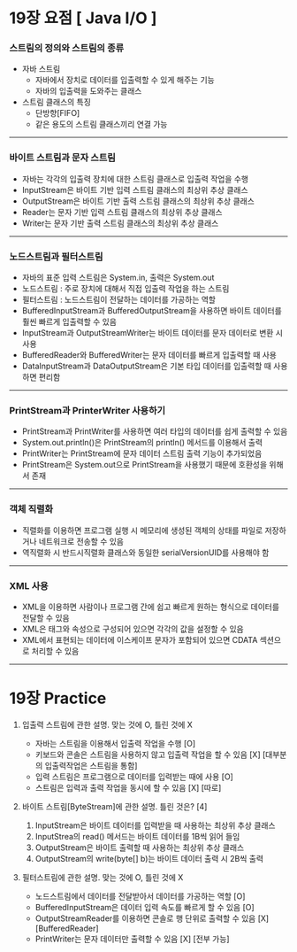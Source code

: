# 19장 요점 [ Java I/O ]
### 스트림의 정의와 스트림의 종류
- 자바 스트림
    - 자바에서 장치로 데이터를 입출력할 수 있게 해주는 기능
    - 자바의 입출력을 도와주는 클래스
- 스트림 클래스의 특징
    - 단방향[FIFO]
    - 같은 용도의 스트림 클래스끼리 연결 가능

---
### 바이트 스트림과 문자 스트림
- 자바는 각각의 입출력 장치에 대한 스트림 클래스로 입출력 작업을 수행
- InputStream은 바이트 기반 입력 스트림 클래스의 최상위 추상 클래스
- OutputStream은 바이트 기반 출력 스트림 클래스의 최상위 추상 클래스
- Reader는 문자 기반 입력 스트림 클래스의 최상위 추상 클래스
- Writer는 문자 기반 출력 스트림 클래스의 최상위 추상 클래스

---
### 노드스트림과 필터스트림
- 자바의 표준 입력 스트림은 System.in, 출력은 System.out
- 노드스트림 : 주로 장치에 대해서 직접 입출력 작업을 하는 스트림
- 필터스트림 : 노드스트림이 전달하는 데이터를 가공하는 역할
- BufferedInputStream과 BufferedOutputStream을 사용하면 바이트 데이터를 훨씬 빠르게 입출력할 수 있음
- InputStream과 OutputStreamWriter는 바이트 데이터를 문자 데이터로 변환 시 사용
- BufferedReader와 BufferedWriter는 문자 데이터를 빠르게 입출력할 때 사용
- DataInputStream과 DataOutputStream은 기본 타입 데이터를 입출력할 때 사용하면 편리함

---
### PrintStream과 PrinterWriter 사용하기
- PrintStream과 PrintWriter를 사용하면 여러 타입의 데이터를 쉽게 출력할 수 있음
- System.out.println()은 PrintStream의 println() 메서드를 이용해서 출력
- PrintWriter는 PrintStream에 문자 데이터 스트림 출력 기능이 추가되었음
- PrintStream은 System.out으로 PrintStream을 사용했기 때문에 호환성을 위해서 존재

---
### 객체 직렬화
- 직렬화를 이용하면 프로그램 실행 시 메모리에 생성된 객체의 상태를 파일로 저장하거나 네트워크로 전송할 수 있음
- 역직렬화 시 반드시직렬화 클래스와 동일한 serialVersionUID를 사용해야 함

---
### XML 사용
- XML을 이용하면 사람이나 프로그램 간에 쉽고 빠르게 원하는 형식으로 데이터를 전달할 수 있음
- XML은 태그와 속성으로 구성되어 있으면 각각의 값을 설정할 수 있음
- XML에서 표현되는 데이터에 이스케이프 문자가 포함되어 있으면 CDATA 섹션으로 처리할 수 있음

---
# 19장 Practice
1. 입출력 스트림에 관한 설명. 맞는 것에 O, 틀린 것에 X
    - 자바는 스트림을 이용해서 입출력 작업을 수행 [O]
    - 키보드와 콘솔은 스트림을 사용하지 않고 입출력 작업을 할 수 있음 [X] [대부분의 입출력작업은 스트림을 통함]
    - 입력 스트림은 프로그램으로 데이터를 입력받는 때에 사용 [O]
    - 스트림은 입력과 출력 작업을 동시에 할 수 있음 [X] [따로]

2. 바이트 스트림[ByteStream]에 관한 설명. 틀린 것은? [4]
    1. InputStream은 바이트 데이터를 입력받을 때 사용하는 최상위 추상 클래스
    2. InputStrea의 read() 메서드는 바이트 데이터를 1B씩 읽어 들임
    3. OutputStream은 바이트 출력할 때 사용하는 최상위 추상 클래스
    4. OutputStream의 write(byte[] b)는 바이트 데이터 출력 시 2B씩 출력

3. 필터스트림에 관한 설명. 맞는 것에 O, 틀린 것에 X
    - 노드스트림에서 데이터를 전달받아서 데이터를 가공하는 역할 [O]
    - BufferedInputStream은 데이터 입력 속도를 빠르게 할 수 있음 [O]
    - OutputStreamReader를 이용하면 콘솔로 행 단위로 출력할 수 있음 [X] [BufferedReader]
    - PrintWriter는 문자 데이터만 출력할 수 있음 [X] [전부 가능]

